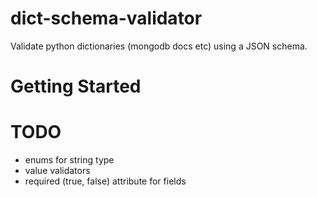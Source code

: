 # dict-schema-validator
Validate python dictionaries (mongodb docs etc) using a JSON schema.


# Getting Started


# TODO
 - enums for string type
 - value validators
 - required (true, false) attribute for fields
